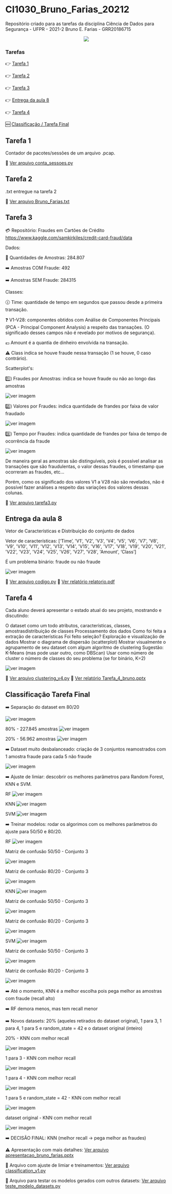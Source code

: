 # CI1030_Bruno_Farias_20212
Repositório criado para as tarefas da disciplina Ciência de Dados para Segurança - UFPR - 2021-2
Bruno E. Farias - GRR20186715

<p align="center">
<img src="http://img.shields.io/static/v1?label=STATUS&message=EM%20DESENVOLVIMENTO&color=GREEN&style=for-the-badge"/>
</p>

### Tarefas
:point_right: [Tarefa 1](#tarefa-1)

:point_right: [Tarefa 2](#tarefa-2)

:point_right: [Tarefa 3](#tarefa-3)

:point_right: [Entrega da aula 8](#entrega-da-aula-8)

:point_right: [Tarefa 4](#tarefa-4)

:new: [Classificação / Tarefa Final](#classificação-Tarefa-Final)


## Tarefa 1 
Contador de pacotes/sessões de um arquivo .pcap.

:mag_right: [Ver arquivo conta_sessoes.py](tarefa1/conta_sessoes.py)

## Tarefa 2
.txt entregue na tarefa 2

:mag_right: [Ver arquivo Bruno_Farias.txt](tarefa2/Bruno_Farias.txt)

## Tarefa 3
:credit_card: Repositório: Fraudes em Cartões de Crédito https://www.kaggle.com/samkirkiles/credit-card-fraud/data

Dados:

:receipt: Quantidades de Amostras: 284.807

:arrow_right: Amostras COM Fraude: 492

:arrow_right: Amostras SEM Fraude: 284315


Classes:

:clock1230: Time: quantidade de tempo em segundos que passou desde a primeira transação.

:question: V1-V28: componentes obtidos com Análise de Componentes Principais (PCA - Principal Component Analysis) a respeito das transações. (O significado desses campos não é revelado por motivos de segurança).

:euro: Amount é a quantia de dinheiro envolvida na transação.

:warning: Class indica se houve fraude nessa transação (1 se houve, 0 caso contrário).


Scatterplot's:

:one:) Fraudes por Amostras: indica se houve fraude ou não ao longo das amostras

![ver imagem](tarefa3/imagens/graf1.png)

:two:) Valores por Fraudes: indica quantidade de frandes por faixa de valor fraudado

![ver imagem](tarefa3/imagens/graf2.png)

:three:) Tempo por Fraudes: indica quantidade de frandes por faixa de tempo de ocorrência da fraude

![ver imagem](tarefa3/imagens/graf3.png)

De maneira geral as amostras são distinguíveis, pois é possível analisar as transações que são fraudulentas,
o valor dessas fraudes, o timestamp que ocorreram as fraudes, etc...

Porém, como os significado dos valores V1 a V28 não são revelados, não é possível fazer análises a respeito
das variações dos valores dessas colunas.

:mag_right: [Ver arquivo tarefa3.py](tarefa3/tarefa3.py)

## Entrega da aula 8

Vetor de Características e Distribuição do conjunto de dados

Vetor de características: [‘Time’, 'V1', 'V2', 'V3', 'V4', 'V5', 'V6', 'V7', 'V8', 'V9', 'V10', 'V11', 'V12', 'V13', 'V14', 'V15', 'V16', 'V17', 'V18', 'V19', 'V20', 'V21', 'V22', 'V23', 'V24', 'V25', 'V26', 'V27', 'V28', 'Amount', ‘Class’]

É um problema binário: fraude ou não fraude

![ver imagem](entrega_aula_8/imagens/graf.png)

:mag_right: [Ver arquivo codigo.py](entrega_aula_8/codigo.py)
:mag_right: [Ver relatório relatorio.pdf](entrega_aula_8/relatorio.pdf)

## Tarefa 4

Cada aluno deverá apresentar o estado atual do seu projeto, mostrando e discutindo:

O dataset como um todo atributos, características, classes, amostrasdistribuição de classes
Processamento dos dados
Como foi feita a extração de características
Foi feito seleção?
Exploração e visualização de dados
Mostrar o diagrama de dispersão (scatterplot)
Mostrar visualmente o agrupamento de seu dataset com algum algoritmo de clustering
Sugestão: K-Means (mas pode usar outro, como DBScan)
Usar como número de cluster o número de classes do seu problema (se for binário, K=2)

![ver imagem](tarefa4/imagens/cluster_oficial.png)

:mag_right: [Ver arquivo clustering_v4.py](tarefa4/clustering_v4.py)
:mag_right: [Ver relatório Tarefa_4_bruno.pptx](tarefa4/Tarefa_4_bruno.pptx)

## Classificação Tarefa Final

:arrow_right: Separação do dataset em 80/20

![ver imagem](classificacao/imagens/codigoSeparacao50508020.png)

80% - 227.845 amostras
![ver imagem](classificacao/imagens/creditCard-80-print.png)

20% - 56.962 amostras
![ver imagem](classificacao/imagens/creditCard-20-print.png)



:arrow_right: Dataset muito desbalanceado: criação de 3 conjuntos reamostrados com 1 amostra fraude para cada 5 não fraude

![ver imagem](classificacao/imagens/codigoResample.png)



:arrow_right: Ajuste de limiar: descobrir os melhores parâmetros para Random Forest, KNN e SVM.

RF
![ver imagem](classificacao/imagens/codigoLimiarRF.png)


KNN
![ver imagem](classificacao/imagens/codigoLimiarKNN.png)


SVM
![ver imagem](classificacao/imagens/codigoLImiarSVM.png)



:arrow_right: Treinar modelos: rodar os algorimos com os melhores parâmetros do ajuste para 50/50 e 80/20.

RF
![ver imagem](classificacao/imagens/codigoRFconjuntos.png)

Matriz de confusão 50/50 - Conjunto 3

![ver imagem](classificacao/imagens/matriz_conf_porc_50-50-c3_RF.png)

Matriz de confusão 80/20 - Conjunto 3

![ver imagem](classificacao/imagens/matriz_conf_porc_80-20-c3_RF.png)


KNN
![ver imagem](classificacao/imagens/codigoKNNconjuntos.png)

Matriz de confusão 50/50 - Conjunto 3

![ver imagem](classificacao/imagens/matriz_conf_porc_50-50-c3_KNN.png)

Matriz de confusão 80/20 - Conjunto 3

![ver imagem](classificacao/imagens/matriz_conf_porc_80-20-c3_KNN.png)


SVM
![ver imagem](classificacao/imagens/codigoSVMconjuntos.png)

Matriz de confusão 50/50 - Conjunto 3

![ver imagem](classificacao/imagens/matriz_conf_porc_50-50-c3_SVM.png)

Matriz de confusão 80/20 - Conjunto 3

![ver imagem](classificacao/imagens/matriz_conf_porc_80-20-c3_SVM.png)




:arrow_right: Até o momento, KNN é a melhor escolha pois pega melhor as amostras com fraude (recall alto)

:arrow_right: RF demora menos, mas tem recall menor


:arrow_right: Novos datasets: 20% (aqueles retirados do dataset original), 1 para 3, 1 para 4, 1 para 5 e random_state = 42 e o dataset original (inteiro)


20% - KNN com melhor recall

![ver imagem](classificacao/imagens/mat_conf_20por.png)

1 para 3 - KNN com melhor recall

![ver imagem](classificacao/imagens/mat_conf_1_3.png)

1 para 4 - KNN com melhor recall

![ver imagem](classificacao/imagens/mat_conf_1_4.png)

1 para 5 e random_state = 42 - KNN com melhor recall

![ver imagem](classificacao/imagens/mat_conf_1_5_42.png)

dataset original - KNN com melhor recall

![ver imagem](classificacao/imagens/mat_conf_dataset_original.png)


:arrow_right: DECISÃO FINAL: KNN (melhor recall -> pega melhor as fraudes)


:warning: Apresentação com mais detalhes: [Ver arquivo apresentacao_bruno_farias.pptx](classificacao/apresentacao_bruno_farias.pptx)

:mag_right: Arquivo com ajuste de limiar e treinamentos: [Ver arquivo classification_v1.py](classificacao/classification_v1.py)

:mag_right: Arquivo para testar os modelos gerados com outros datasets: [Ver arquivo teste_modelo_datasets.py](classificacao/teste_modelo_datasets.py)


